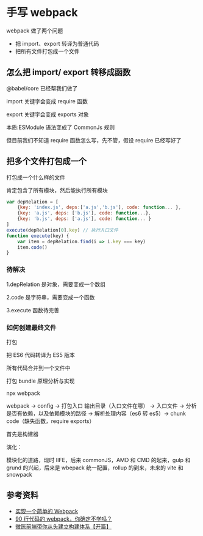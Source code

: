 # 手写 webpack



webpack 做了两个问题

- 把 import、export 转译为普通代码
- 把所有文件打包成一个文件





## 怎么把 import/ export 转移成函数

@babel/core 已经帮我们做了



import 关键字会变成 require 函数

export 关键字会变成 exports 对象

本质:ESModule 语法变成了 CommonJs 规则

但目前我们不知道 require 函数怎么写，先不管，假设 require 已经写好了





## 把多个文件打包成一个

打包成一个什么样的文件

肯定包含了所有模块，然后能执行所有模块



```javascript
var depRelation = [
    {key: 'index.js', deps:['a.js','b.js'], code: function... },
    {key: 'a.js', deps: ['b.js'], code: function...},
 	{key: 'b.js', deps: ['a.js'], code: function... }
]
execute(depRelation[0].key) // 执行入口文件
function execute(key) {
    var item = depRelation.find(i => i.key === key)
    item.code()
}
```

### 待解决

1.depRelation 是对象，需要变成一个数组

2.code 是字符串，需要变成一个函数

3.execute 函数待完善





### 如何创建最终文件

打包

把 ES6 代码转译为 ES5 版本

所有代码合并到一个文件中









打包 bundle 原理分析与实现

npx webpack

 webpack -> config -> 打包入口 输出目录（入口文件在哪） -> 入口文件 -> 分析是否有依赖，以及依赖模块的路径 -> 解析处理内容（es6 转 es5）-> chunk code（缺失函数，require exports）

首先是构建器

演化：

模块化的道路，现时 IIFE，后来 commonJS，AMD 和 CMD 的起来，gulp 和 grund 的兴起，后来是 wbepack 统一配置，rollup 的到来，未来的 vite 和 snowpack

## 参考资料

-   [实现一个简单的 Webpack](https://juejin.cn/post/6844903858179670030)
-   [90 行代码的 webpack，你确定不学吗？](https://mp.weixin.qq.com/s/vpQq3FcJuQkKXvxsq8c9Bw)
-   [微医前端带你从头建立构建体系【开篇】](https://mp.weixin.qq.com/s/-8rsHyu2nys_37nVlWiyCg)
